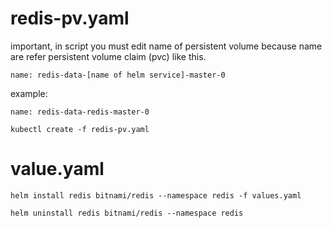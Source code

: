 # redis-pv.yaml

important, in script you must edit name of persistent volume because name are refer persistent volume claim (pvc) like this.
```
name: redis-data-[name of helm service]-master-0
```

example: 
```
name: redis-data-redis-master-0
```
```
kubectl create -f redis-pv.yaml
```
# value.yaml
```
helm install redis bitnami/redis --namespace redis -f values.yaml
```
```
helm uninstall redis bitnami/redis --namespace redis
```
